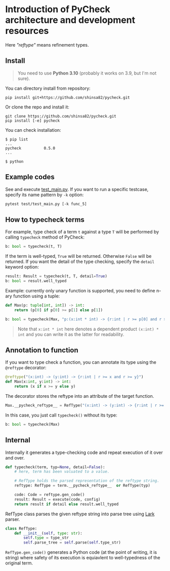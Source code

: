 # Introduction of PyCheck architecture and development resources

Here *"reftype"* means refinement types.

## Install 

> You need to use **Python 3.10** (probably it works on 3.9, but I'm not sure).

You can directory install from repository:

```
pip install git+https://github.com/shinsa82/pycheck.git
```

Or clone the repo and install it:

```
git clone https://github.com/shinsa82/pycheck.git
pip install [-e] pycheck
```

You can check installation:

```
$ pip list
...
pycheck          0.5.0
...
```

```
$ python

```

## Example codes

See and execute [test_main.py](../test/test_main.py).
If you want to run a specific testcase, specify its name pattern by `-k` option:

```bash
pytest test/test_main.py [-k func_5]
```


## How to typecheck terms

For example, type check of a term `t` against a type `T` will be performed by calling `typecheck` method of PyCheck:

```python
b: bool = typecheck(t, T)
```

If the term is well-typed, `True` will be returned. Otherwise `False` will be returned.
If you want the detail of the type checking, specify the `detail` keyword option:

```python
result: Result = typecheck(t, T, detail=True)
b: bool = result.well_typed
```

Example: currently only unary function is supported, you need to define n-ary function using a tuple:

```python
def Max(p: tuple[int, int]) -> int:
    return (p[0] if p[0] >= p[1] else p[1])

b: bool = typecheck(Max, "p:(x:int * int) -> {r:int | r >= p[0] and r >= p[1]}")
```

> Note that `x:int * int` here denotes a dependent product `(x:int) * int` and you can write it as the latter for readability.

## Annotation to function

If you want to type check a function, you can annotate its type using the `@reftype` decorator:

```python
@reftype("(x:int) -> (y:int) -> {r:int | r >= x and r >= y}")
def Max(x:int, y:int) -> int:
    return (x if x >= y else y)
```

The decorator stores the reftype into an attribute of the target function.

```python
Max.__pycheck_reftype__ = RefType("(x:int) -> (y:int) -> {r:int | r >= x and r >= y}", ...)
```

In this case, you just call `typecheck()` without its type:

```python
b: bool = typecheck(Max)
```

## Internal

Internally it generates a type-checking code and repeat execution of it over and over.

```python
def typecheck(term, typ=None, detail=False):
    # here, term has been valuated to a value.

    # RefType holds the parsed representation of the reftype string.
    reftype: RefType = term.__pycheck_reftype__  or RefType(typ)

    code: Code = reftype.gen_code()
    result: Result = execute(code, config)
    return result if detail else result.well_typed
```

RefType class parses the given reftype string into parse tree using [Lark](https://github.com/lark-parser/lark) parser.

```python
class RefType:
    def __init__(self, type: str):
        self.type = type_str
        self.parse_tree = self.parse(self.type_str)
```

`RefType.gen_code()` generates a Python code (at the point of writing, it is string) where safety of its execution is equiavlent to well-typedness of the original term.
